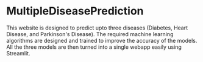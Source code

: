 # MultipleDiseasePrediction
This website is designed to predict upto three diseases (Diabetes, Heart Disease, and Parkinson's Disease). The required machine learning algorithms are designed and trained to improve the accuracy of the models. All the three models are then turned into a single webapp easily using Streamlit.
